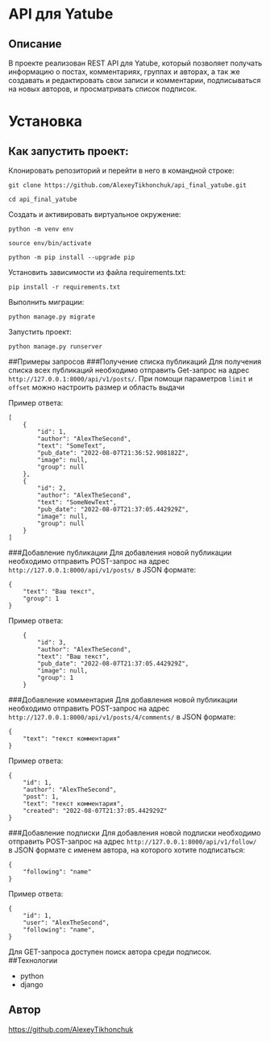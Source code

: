# API для Yatube
## Описание
В проекте реализован REST API для Yatube, который позволяет получать 
информацию о постах, комментариях, группах и авторах, а так же 
создавать и редактировать свои записи и комментарии, подписываться
на новых авторов, и просматривать список подписок.

# Установка
## Как запустить проект:

Клонировать репозиторий и перейти в него в командной строке:

```
git clone https://github.com/AlexeyTikhonchuk/api_final_yatube.git
```

```
cd api_final_yatube
```

Cоздать и активировать виртуальное окружение:

```
python -m venv env
```

```
source env/bin/activate
```

```
python -m pip install --upgrade pip
```

Установить зависимости из файла requirements.txt:

```
pip install -r requirements.txt
```

Выполнить миграции:

```
python manage.py migrate
```

Запустить проект:

```
python manage.py runserver
```

##Примеры запросов
###Получение списка публикаций
Для получения списка всех публикаций необходимо отправить 
Get-запрос на адрес `http://127.0.0.1:8000/api/v1/posts/`.
При помощи параметров `limit` и `offset` можно настроить размер
и область выдачи

Пример ответа:
```
[
    {
        "id": 1,
        "author": "AlexTheSecond",
        "text": "SomeText",
        "pub_date": "2022-08-07T21:36:52.908182Z",
        "image": null,
        "group": null
    },
    {
        "id": 2,
        "author": "AlexTheSecond",
        "text": "SomeNewText",
        "pub_date": "2022-08-07T21:37:05.442929Z",
        "image": null,
        "group": null
    }
]
```

###Добавление публикации
Для добавления новой публикации необходимо отправить POST-запрос
на адрес `http://127.0.0.1:8000/api/v1/posts/` в JSON формате:

```
{
    "text": "Ваш текст",
    "group": 1
} 
```
Пример ответа:
```
    {
        "id": 3,
        "author": "AlexTheSecond",
        "text": "Ваш текст",
        "pub_date": "2022-08-07T21:37:05.442929Z",
        "image": null,
        "group": 1
    }
```
###Добавление комментария
Для добавления новой публикации необходимо отправить POST-запрос
на адрес `http://127.0.0.1:8000/api/v1/posts/4/comments/` в JSON формате:
```
{
    "text": "текст комментария"
} 
```
Пример ответа:
```
{
    "id": 1,
    "author": "AlexTheSecond",
    "post": 1,
    "text": "текст комментария",
    "created": "2022-08-07T21:37:05.442929Z"
} 
```
###Добавление подписки
Для добавления новой подписки необходимо отправить POST-запрос
на адрес `http://127.0.0.1:8000/api/v1/follow/` в JSON формате с именем автора, 
на которого хотите подписаться:
```
{
    "following": "name"
} 
```
Пример ответа:
```
{
    "id": 1,
    "user": "AlexTheSecond",
    "following": "name",
} 
```
Для GET-запроса доступен поиск автора среди подписок.
##Технологии
- python
- django
## Автор
https://github.com/AlexeyTikhonchuk
